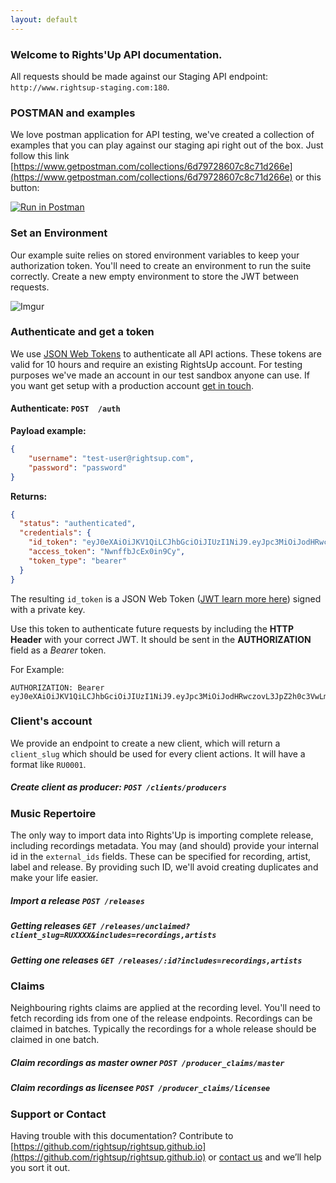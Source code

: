 ```yaml
---
layout: default
---
```


### [<span aria-hidden="true" class="octicon octicon-link"></span>](#overview)Welcome to Rights'Up API documentation.

All requests should be made against our Staging API endpoint: `http://www.rightsup-staging.com:180`.

### POSTMAN and examples

We love postman application for API testing, we've created a collection of examples that you can play against our staging api right out of the box. Just follow this link [https://www.getpostman.com/collections/6d79728607c8c71d266e](https://www.getpostman.com/collections/6d79728607c8c71d266e) or this button:

[![Run in Postman](https://run.pstmn.io/button.svg)](https://app.getpostman.com/run-collection/6d79728607c8c71d266e)

### Set an Environment

Our example suite relies on stored environment variables to keep your authorization token. You'll need to create an environment to run the suite correctly. Create a new empty environment to store the JWT between requests.

![Imgur](http://i.imgur.com/f5GUpHB.gif)

### Authenticate and get a token

We use [JSON Web Tokens](http://jwt.io) to authenticate all API actions. These tokens are valid for 10 hours and require an existing RightsUp account. For testing purposes we've made an account in our test sandbox anyone can use. If you want get setup with a production account [get in touch](mailto:it@rightsup.com).

#### Authenticate: `POST  /auth`

**Payload example:**

```json
{
    "username": "test-user@rightsup.com",
    "password": "password"
}
```

**Returns:**

```json
{
  "status": "authenticated",
  "credentials": {
    "id_token": "eyJ0eXAiOiJKV1QiLCJhbGciOiJIUzI1NiJ9.eyJpc3MiOiJodHRwczovL3JpZ2h0c3VwLmV1LmF1dGgwLmNvbS8iLCJzdWIiOiJhdXRoMHw1NzZhNWQxNzM3NjY3NTNhNjg2ZGQxYjMiLCJhdWQiOiJSNlRuZDY5SE5QNVZRNVlJcU5weHc3cnBqVnUyUU5DdSIsImV4cCI6MTQ2NjYyNTU0NSwiaWF0IjoxNDY2NTg5NTQ1fQ.LWxvjkukgbBJeL__1YQn8YG7vkrkPRWvWvNQAULRfa8",
    "access_token": "NwnffbJcEx0in9Cy",
    "token_type": "bearer"
  }
}
```

The resulting `id_token` is a JSON Web Token ([JWT learn more here](https://jwt.io/)) signed with a private key.

Use this token to authenticate future requests by including the **HTTP Header** with your correct JWT. It should be sent in the **AUTHORIZATION** field as a *Bearer* token.

For Example:

```
AUTHORIZATION: Bearer eyJ0eXAiOiJKV1QiLCJhbGciOiJIUzI1NiJ9.eyJpc3MiOiJodHRwczovL3JpZ2h0c3VwLmV1LmF1dGgwLmNvbS8iLCJzdWIiOiJhdXRoMHw1NzZhNWQxNzM3NjY3NTNhNjg2ZGQxYjMiLCJhdWQiOiJSNlRuZDY5SE5QNVZRNVlJcU5weHc3cnBqVnUyUU5DdSIsImV4cCI6MTQ2NjYyNTU0NSwiaWF0IjoxNDY2NTg5NTQ1fQ.LWxvjkukgbBJeL__1YQn8YG7vkrkPRWvWvNQAULRfa8
```

### [<span aria-hidden="true" class="octicon octicon-link"></span>](#accounts)Client's account

We provide an endpoint to create a new client, which will return a `client_slug` which should be used for every client actions. It will have a format like `RU0001`.

##### Create client as producer: `POST /clients/producers`

### [<span aria-hidden="true" class="octicon octicon-link"></span>](#accounts)Music Repertoire

The only way to import data into Rights'Up is importing complete release, including recordings metadata. You may (and should) provide your internal id in the `external_ids` fields. These can be specified for recording, artist, label and release. By providing such ID, we'll avoid creating duplicates and make your life easier.

##### Import a release `POST /releases`  

##### Getting releases `GET /releases/unclaimed?client_slug=RUXXXX&includes=recordings,artists`  

##### Getting one releases `GET /releases/:id?includes=recordings,artists`  

### Claims

Neighbouring rights claims are applied at the recording level. You'll need to fetch recording ids from one of the release endpoints. Recordings can be claimed in batches. Typically the recordings for a whole release should be claimed in one batch.

##### Claim recordings as master owner `POST /producer_claims/master`  

##### Claim recordings as licensee `POST /producer_claims/licensee`  

### [<span aria-hidden="true" class="octicon octicon-link"></span>](#support-or-contact)Support or Contact

Having trouble with this documentation? Contribute to [https://github.com/rightsup/rightsup.github.io](https://github.com/rightsup/rightsup.github.io) or [contact us](mailto:it@rightsup.com) and we’ll help you sort it out.
